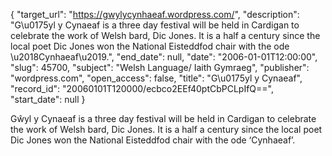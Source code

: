 {
  "target_url": "https://gwylycynhaeaf.wordpress.com/", 
  "description": "G\u0175yl y Cynaeaf is a three day festival will be held in Cardigan to celebrate the work of Welsh bard, Dic Jones. It is a half a century since the local poet Dic Jones won the National Eisteddfod chair with the ode \u2018Cynhaeaf\u2019.", 
  "end_date": null, 
  "date": "2006-01-01T12:00:00", 
  "slug": 45700, 
  "subject": "Welsh Language/ Iaith Gymraeg", 
  "publisher": "wordpress.com", 
  "open_access": false, 
  "title": "G\u0175yl y Cynaeaf", 
  "record_id": "20060101T120000/ecbco2EEf40ptCbPCLpIfQ==", 
  "start_date": null
}

Gŵyl y Cynaeaf is a three day festival will be held in Cardigan to celebrate the work of Welsh bard, Dic Jones. It is a half a century since the local poet Dic Jones won the National Eisteddfod chair with the ode ‘Cynhaeaf’.